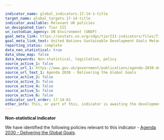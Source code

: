 ```yaml
---

indicator_name: global_indicators.17-14-1-title
target_name: global_targets.17-14-title
indicator_available: Relevant UK policies
un_designated_tier: Tier III
un_custodian_agency: UN Environment (UNEP)
goal_meta_link: https://unstats.un.org/sdgs/tierIII-indicators/files/Tier3-17-14-01.pdf
goal_meta_link_text: United Nations Sustainable Development Goals Metadata (PDF 4.0 MB)
reporting_status: complete
data_non_statistical: true
data_show_map: false
data_keywords: Non-statistical, legislation, policy
source_active_1: false
source_url_1: https://www.gov.uk/government/publications/agenda-2030-delivering-the-global-goals
source_url_text_1: Agenda 2030 - Delivering the Global Goals
source_active_2: false
source_active_3: false
source_active_4: false
source_active_5: false
source_active_6: false
indicator_sort_order: 17-14-01
other_info: This, or part of this, indicator is awaiting the development of internationally established methodology and standards (classified by the UN as tier 3). Data follows the UN specification for this indicator. This indicator has been identified in collaboration with topic experts.
---
```

**Non-statistical indicator**

We have identified the following policies relevant to this indicator - [Agenda 2030 - Delivering the Global Goals](https://www.gov.uk/government/publications/agenda-2030-delivering-the-global-goals).<br><br>